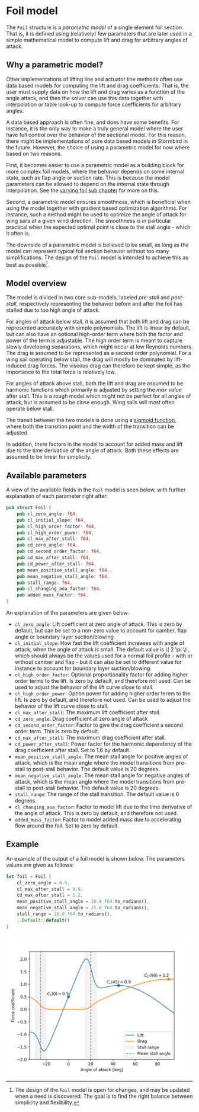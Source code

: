 # Foil model

The `Foil` structure is a *parametric model* of a single element foil section. That is, it is defined using (relatively) few parameters that are later used in a simple mathematical model to compute lift and drag for arbitrary angles of attack.

## Why a parametric model?
Other implementations of lifting line and actuator line methods often use data based models for computing the lift and drag coefficients. That is, the user must supply data on how the lift and drag varies as a function of the angle attack, and then the solver can use this data together with interpolation or table look-up to compute force coefficients for arbitrary angles. 

A data based approach is often fine, and does have some benefits. For instance, it is the only way to make a truly general model where the user have full control over the behavior of the sectional model. For this reason, there might be implementations of pure data based models in Stormbird in the future. However, the choice of using a parametric model for now where based on two reasons. 

First, it becomes easier to use a parametric model as a building block for more complex foil models, where the behavior depends on some internal state, such as flap angle or suction rate. This is because the model parameters can be allowed to depend on the internal state through interpolation. See the [varying foil sub chapter](./varying_foil_model.md) for more on this.

Second, a parametric model ensures smoothness, which is beneficial when using the model together with gradient based optimization algorithms. For instance, such a method might be used to optimize the angle of attack for wing sails at a given wind direction. The smoothness is in particular practical when the expected optimal point is close to the stall angle - which it often is.

The downside of a parametric model is believed to be small, as long as the model can represent typical foil section behavior without too many simplifications. The design of the `Foil` model is intended to achieve this as best as possible[^update_to_model_note].

[^update_to_model_note]: The design of the `Foil` model is open for changes, and may be updated when a need is discovered. The goal is to find the right balance between simplicity and flexibility.

## Model overview
The model is divided in two core sub-models, labeled *pre-stall* and *post-stall*, respectively representing the behavior before and after the foil has stalled due to too high angle of attack.

For angles of attack below stall, it is assumed that both lift and drag can be represented accurately with simple polynomials. The lift is linear by default, but can also have an optional high-order term where both the factor and power of the term is adjustable. The high order term is meant to capture slowly developing separations, which might occur at low Reynolds numbers. The drag is assumed to be represented as a second order polynomial. For a wing sail operating below stall, the drag will mostly be dominated by lift-induced drag forces. The viscous drag can therefore be kept simple, as the importance to the total force is relatively low.

For angles of attack above stall, both the lift and drag are assumed to be harmonic functions which primarily is adjusted by setting the *max value* after stall. This is a rough model which might not be perfect for all angles of attack, but is assumed to be close enough. Wing sails will most often operate below stall.

The transit between the two models is done using a [sigmoid function](https://en.wikipedia.org/wiki/Sigmoid_function), where both the transition point and the width of the transition can be adjusted.

In addition, there factors in the model to account for added mass and lift due to the time derivative of the angle of attack. Both these effects are assumed to be linear for simplicity.

## Available parameters

A view of the available fields in the `Foil` model is seen below, with further explanation of each parameter right after:

```rust
pub struct Foil {
    pub cl_zero_angle: f64,
    pub cl_initial_slope: f64,
    pub cl_high_order_factor: f64,
    pub cl_high_order_power: f64, 
    pub cl_max_after_stall: f64,
    pub cd_zero_angle: f64,
    pub cd_second_order_factor: f64,
    pub cd_max_after_stall: f64,
    pub cd_power_after_stall: f64,
    pub mean_positive_stall_angle: f64,.
    pub mean_negative_stall_angle: f64,
    pub stall_range: f64,
    pub cl_changing_aoa_factor: f64,
    pub added_mass_factor: f64,
}
```

An explanation of the parameters are given below:

- `cl_zero_angle`: Lift coefficient at zero angle of attack. This is zero by default, but can be set to a non-zero value to account for camber, flap angle or boundary layer suction/blowing.
- `cl_initial_slope`: How fast the lift coefficient increases with angle of attack, when the angle of attack is small. The default value is \\( 2 \pi \\) , which should always be the values used for a normal foil profile - with or without camber and flap - but it can also be set to different value for instance to account for boundary layer suction/blowing.
- `cl_high_order_factor`: Optional proportionality factor for adding higher order terms to the lift. Is zero by default, and therefore not used. Can be used to adjust the behavior of the lift curve close to stall.
- `cl_high_order_power`: Option power for adding higher order terms to the lift. Is zero by default, and therefore not used. Can be used to adjust the behavior of the lift curve close to stall.
- `cl_max_after_stall`: The maximum lift coefficient after stall.
- `cd_zero_angle`: Drag coefficient at zero angle of attack
- `cd_second_order_factor`: Factor to give the drag coefficient a second order term. This is zero by default.
- `cd_max_after_stall`: The maximum drag coefficient after stall.
- `cd_power_after_stall`: Power factor for the harmonic dependency of the drag coefficient after stall. Set to 1.6 by default.
- `mean_positive_stall_angle`: The mean stall angle for positive angles of attack, which is the mean angle where the model transitions from pre-stall to post-stall behavior. The default value is 20 degrees.
- `mean_negative_stall_angle`: The mean stall angle for negative angles of attack, which is the mean angle where the model transitions from pre-stall to post-stall behavior. The default value is 20 degrees.
- `stall_range`: The range of the stall transition. The default value is 6 degrees.
- `cl_changing_aoa_factor`: Factor to model lift due to the time derivative of the angle of attack. This is zero by default, and therefore not used.
- `added_mass_factor`: Factor to model added mass due to accelerating flow around the foil. Set to zero by default.

## Example

An example of the output of a foil model is shown below. The parameters values are given as follows:

```rust
let foil = Foil {
    cl_zero_angle = 0.5,
    cl_max_after_stall = 0.9,
    cd_max_after_stall = 1.2,
    mean_positive_stall_angle = 20.0_f64.to_radians(),
    mean_negative_stall_angle = 25.0_f64.to_radians(),
    stall_range = 10.0_f64.to_radians(),
    ..Default::default()
}

```

![Foil model example](figures/foil_model_example.png)
